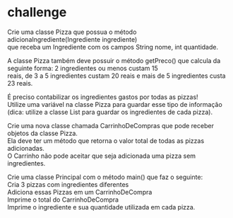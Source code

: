 # challenge

Crie uma classe Pizza que possua o método adicionaIngrediente(Ingrediente ingrediente) <br>
que receba um Ingrediente com os campos String nome, int quantidade. <br>

A classe Pizza também deve possuir o método getPreco() que calcula da seguinte forma: 2 ingredientes ou menos custam 15 <br>
reais, de 3 a 5 ingredientes custam 20 reais e mais de 5 ingredientes custa 23 reais.

É preciso contabilizar os ingredientes gastos por todas as pizzas! <br> 
Utilize uma variável na classe Pizza para guardar esse tipo de informação <br>
(dica: utilize a classe List para guardar os ingredientes de cada pizza).

Crie uma nova classe chamada CarrinhoDeCompras que pode receber objetos da classe Pizza. <br> 
Ela deve ter um método que retorna o valor total de todas as pizzas adicionadas.<br>
O Carrinho não pode aceitar que seja adicionada uma pizza sem ingredientes.

Crie uma classe Principal com o método main() que faz o seguinte:<br>
Cria 3 pizzas com ingredientes diferentes <br>
Adiciona essas Pizzas em um CarrinhoDeCompra <br>
Imprime o total do CarrinhoDeCompra <br>
Imprime o ingrediente e sua quantidade utilizada em cada pizza.

